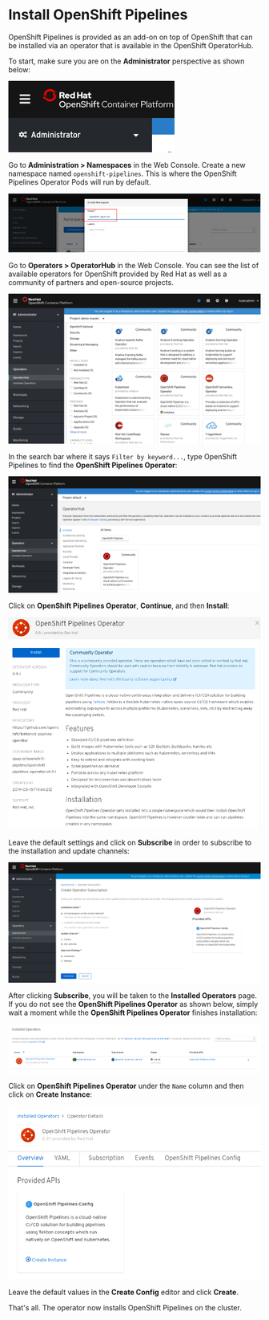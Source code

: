 # Install OpenShift Pipelines

OpenShift Pipelines is provided as an add-on on top of OpenShift that can be installed via an operator that is available in the OpenShift OperatorHub.

To start, make sure you are on the **Administrator** perspective as shown below:

![Administrator Perspective](images/administrator.png)

Go to **Administration > Namespaces** in the Web Console. Create a new namespace named `openshift-pipelines`. This is where the OpenShift Pipelines Operator Pods will run by default.

![Create a Namespace](images/namespaces.png)

Go to **Operators > OperatorHub** in the Web Console. You can see the list of available operators for OpenShift provided by Red Hat as well as a community of partners and open-source projects.

![OpenShift OperatorHub](images/operatorhub.png)

In the search bar where it says `Filter by keyword...`, type OpenShift Pipelines to find the **OpenShift Pipelines Operator**:

![OpenShift OperatorHub](images/pipelines-operator.png)

Click on **OpenShift Pipelines Operator**, **Continue**, and then **Install**:

![OpenShift Pipelines Operator 1](images/operator-install-1.png)

Leave the default settings and click on **Subscribe** in order to subscribe to the installation and update channels:

![OpenShift Pipelines Operator 2](images/operator-install-2.png)

After clicking **Subscribe**, you will be taken to the **Installed Operators** page. If you do not see the **OpenShift Pipelines Operator** as shown below, simply wait a moment while the **OpenShift Pipelines Operator** finishes installation:

![OpenShift Pipelines Operator 3](images/operator-install-3.png)

Click on **OpenShift Pipelines Operator** under the `Name` column and then click on **Create Instance**:

![OpenShift Pipelines Operator 4](images/operator-install-4.png)

Leave the default values in the **Create Config** editor and click **Create**.

That's all. The operator now installs OpenShift Pipelines on the cluster.
